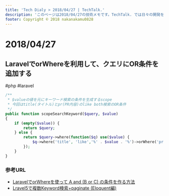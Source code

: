 ```yaml
---
title: 'Tech Dialy > 2018/04/27 | TechTalk.'
description: 'このページは2018/04/27の技術メモです。TechTalk. では日々の開発を個人メモとして残しています。将来に向けて技術ノウハウを蓄積することを目的とします。'
footer: Copyright © 2018 nakanakamu0828
---
```

# 2018/04/27
## LaravelでorWhereを利用して、クエリにOR条件を追加する
#php #laravel

```php
/**
 * $valueの値を元にキーワード検索の条件を生成するscope
 * 今回はtitle(タイトル)とpr(PR内容)のlike both検索のOR条件
 */
public function scopeSearchKeyword($query, $value)
{
    if (empty($value)) {
        return $query;
    } else {
        return $query->where(function($q) use($value) {
            $q->where('title', 'like','%' . $value . '%')->orWhere('pr', 'like','%' . $value . '%');
        });
    }
}
```

### 参考URL
* [LaravelでorWhereを使って A and (B or C) の条件を作る方法](http://mask.hatenadiary.com/entry/2014/11/22/151730)
* [Lravel5で複数Keyword検索+paginate (Eloquent編)](https://qiita.com/zaburo/items/fe1947ebcf530e8f3773)